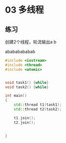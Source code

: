 # 03 多线程

## 练习

创建2个线程，轮流输出a b

abababababab



```C++
#include <iostream>
#include <thread>
#include <atomic>


void task1() {while}
void task2() {while}

int main()
{
	std::thread t1(task1);
	std::thread t2(task2);

	t1.join();
	t2.join();

	
}
```

